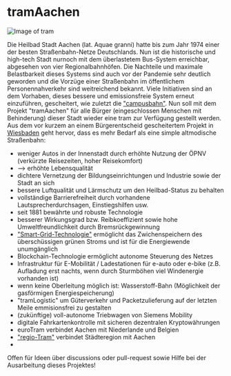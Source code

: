 # tramAachen
![Image of tram](https://upload.wikimedia.org/wikipedia/commons/thumb/4/49/ASEAG_1006.JPG/1200px-ASEAG_1006.JPG)

Die Heilbad Stadt Aachen (lat. Aquae granni) hatte bis zum Jahr 1974 einer der besten Straßenbahn-Netze Deutschlands. Nun ist die historische und high-tech Stadt nurnoch mit dem überlastetem Bus-System erreichbar, abgesehen von vier Regionalbahnhöfen. Die Nachteile und maximale Belastbarkeit dieses Systems sind auch vor der Pandemie sehr deutlich geworden und die Vorzüge einer Straßenbahn im öffentlichem Personennahverkehr sind weitreichend bekannt. Viele Initiativen sind an dem Vorhaben, dieses bessere und emissionsfreie System erneut einzuführen, gescheitert, wie zuletzt die ["campusbahn"](https://de.wikipedia.org/wiki/Campusbahn). Nun soll mit dem Projekt "tramAachen" für alle Bürger (eingeschlossen Menschen mit Behinderung) dieser Stadt wieder eine tram zur Verfügung gestellt werden. Aus dem vor kurzem an einem Bürgerentscheid gescheitertem Projekt in [Wiesbaden](https://de.wikipedia.org/wiki/Citybahn_Wiesbaden) geht hervor, dass es mehr Bedarf als eine simple altmodische Straßenbahn:

* weniger Autos in der Innenstadt durch erhöhte Nutzung der ÖPNV (verkürzte Reisezeiten, hoher Reisekomfort)
* --> erhöhte Lebensqualität
* dichtere Vernetzung der Bildungseinrichtungen und Industrie sowie der Stadt an sich 
* bessere Luftqualität und Lärmschutz um den Heilbad-Status zu behalten
* vollständige Barrierefreiheit durch vorhandene Lautsprecherdurchsagen, Einstiegshilfen usw.
* seit 1881 bewährte und robuste Technologie
* besserer Wirkungsgrad bzw. Reibkoeffizient sowie hohe Umweltfreundlichkeit durch Bremsrückgewinnung
* ["Smart-Grid-Technologie"](https://www.eon.de/de/eonerleben/smart-grid-so-funktioniert-das-intelligente-stromnetz.html) ermöglicht das Zwichenspeichern des überschüssigen grünen Stroms und ist für die Energiewende unumgänglich
* Blockchain-Technologie ermöglicht autonome Steuerung des Netzes
* Infrastruktur für E-Mobilität / Ladestationen für e-auto oder e-bike (z.B. Aufladung erst nachts, wenn durch Sturmböhen viel Windenergie vorhanden ist)
* wenn keine Oberleitung möglich ist: Wasserstoff-Bahn (Möglichkeit der gasförmigen Energiespeicherung)
* "tramLogistic" um Güterverkehr und Packetzulieferung auf der letzten Meile emmisionsfrei zu gestalten  
* (zukünftige) voll-autonome Triebwagen von Siemens Mobility
* digitale Fahrkartenkontrolle mit sicheren dezentralen Kryptowährungen
* euroTram verbindet Aachen mit Niederlande und Belgien
* ["regio-Tram"](https://avv.de/de/aktuelles/neuigkeiten/das-projekt-regio-tram) verbindet Städteregion mit Aachen
* 

Offen für Ideen über discussions oder pull-request sowie Hilfe bei der Ausarbeitung dieses Projektes! 

